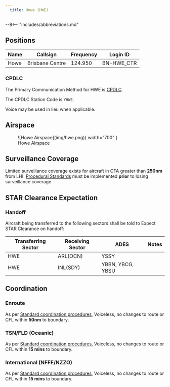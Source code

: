 ```yaml
---
  title: Howe (HWE)
---
```


--8<-- "includes/abbreviations.md"
## Positions

| Name | Callsign | Frequency | Login ID |
| ---- | -------- | --------- | -------- |
| Howe | Brisbane Centre | 124.950 | BN-HWE_CTR |

### CPDLC

The Primary Communication Method for HWE is [CPDLC](../../controller-skills/cpdlc.md).

The CPDLC Station Code is `YHWE`.

Voice may be used in lieu when applicable.

## Airspace

<figure markdown>
![Howe Airspace](img/hwe.png){ width="700" }
  <figcaption>Howe Airspace</figcaption>
</figure>

## Surveillance Coverage
Limited surveillance coverage exists for aircraft in CTA greater than **250nm** from LHI. [Procedural Standards](../../../separation-standards/procedural/) must be implemented **prior** to losing surveillance coverage

## STAR Clearance Expectation
### Handoff
Aircraft being transferred to the following sectors shall be told to Expect STAR Clearance on handoff:

| Transferring Sector | Receiving Sector | ADES | Notes |
| ---- | -------- | --------- | --------- |
| HWE | ARL(OCN) | YSSY | |
| HWE | INL(SDY) | YBBN, YBCG, YBSU | |

## Coordination
### Enroute
As per [Standard coordination procedures](../../../controller-skills/coordination/#enr-enr), Voiceless, no changes to route or CFL within **50nm** to boundary.

### TSN/FLD (Oceanic)
As per [Standard coordination procedures](../../../controller-skills/coordination/#pacific-units), Voiceless, no changes to route or CFL within **15 mins** to boundary.

### International (NFFF/NZZO)
As per [Standard coordination procedures](../../../controller-skills/coordination/#pacific-units), Voiceless, no changes to route or CFL within **15 mins** to boundary.